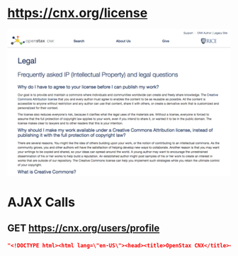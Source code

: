 # https://cnx.org/license

![image](./screenshots/cnx.org_license.png)

# AJAX Calls

## GET https://cnx.org/users/profile

```json
"<!DOCTYPE html><html lang=\"en-US\"><head><title>OpenStax CNX</title><meta charset=\"utf-8\"><meta name=\"viewport\" content=\"width=device-width,initial-sca ... 733 more"
```

